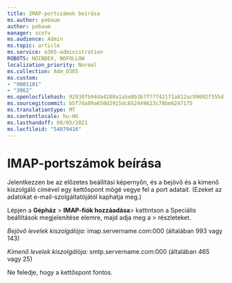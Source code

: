 ```yaml
---
title: IMAP-portszámok beírása
ms.author: pebaum
author: pebaum
manager: scotv
ms.audience: Admin
ms.topic: article
ms.service: o365-administration
ROBOTS: NOINDEX, NOFOLLOW
localization_priority: Normal
ms.collection: Adm_O365
ms.custom:
- "9001101"
- "3062"
ms.openlocfilehash: 92930fb94da4280a1a5e8b3b7f77f42171a812ac99092f355df0f5481e3f3909
ms.sourcegitcommit: b5f7da89a650d2915dc652449623c78be6247175
ms.translationtype: MT
ms.contentlocale: hu-HU
ms.lasthandoff: 08/05/2021
ms.locfileid: "54079416"
---
```

# <a name="enter-imap-port-numbers"></a>IMAP-portszámok beírása

Jelentkezzen be az előzetes beállítási képernyőn, és a bejövő és a kimenő kiszolgáló címével egy kettőspont mögé vegye fel a port adatait. (Ezeket az adatokat e-mail-szolgáltatójától kaphatja meg.) 

Lépjen a **Gépház**  >  **IMAP-fiók hozzáadása**> kattintson a Speciális beállítások megjelenítése elemre, majd adja meg a  >   részleteket.  

*Bejövő levelek kiszolgálója:* imap.servername.com:000 (általában 993 vagy 143) 

*Kimenő levelek kiszolgálója:* smtp.servername.com:000 (általában 465 vagy 25) 

Ne feledje, hogy a kettőspont fontos. 
